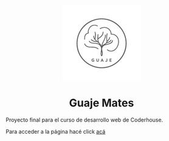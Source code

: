 <div style="text-align: center;">
  <img align="center" src="assets/images/Logos/guaje-logo-transp-01.png" />
  <h1 style="text-align:center;">Guaje Mates</h1>
</div>

Proyecto final para el curso de desarrollo web de Coderhouse.

Para acceder a la página hacé click [acá](https://ernedainesi.github.io/guaje-mates/)
